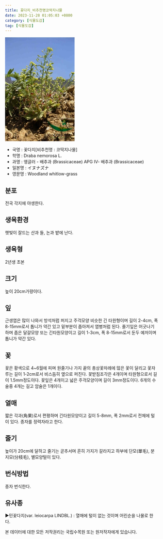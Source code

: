 ```yaml
---
title: 꽃다지_비추천명코딱지나물
date: 2023-11-28 01:05:03 +0800
category: [식물도감]
tag: [식물도감]
---
```




![꽃다지[비추천명 : 코딱지나물]](/assets/img/fileUpload/plants/basic/Cruciferae/Draba/8516/1_th2.JPG)
- 국명 : 꽃다지[비추천명 : 코딱지나물]
- 학명 : Draba nemorosa L.
- 과명 : 앵글러 - 배추과 (Brassicaceae) APG Ⅳ- 배추과 (Brassicaceae)
- 일본명 : イヌナズナ
- 영문명 : Woodland whitlow-grass


## 분포
전국 각지에 야생한다.
## 생육환경
햇빛이 잘드는 산과 들, 논과 밭에 난다.
## 생육형
2년생 초본
## 크기
높이 20cm가량이다.
## 잎
근생엽은 많이 나와서 방석처럼 퍼지고 주걱모양 비슷한 긴 타원형이며 길이 2-4cm, 폭 8-15mm로서 톱니가 약간 있고 밑부분이 좁아져서 엽병처럼 된다. 줄기잎은 어긋나기하며 좁은 달걀모양 또는 긴타원모양이고 길이 1-3cm, 폭 8-15mm로서 둔두 예저이며 톱니가 약간 있다.
## 꽃
꽃은 황색으로 4~6월에 피며 원줄기나 가지 끝의 총상꽃차례에 많은 꽃이 달리고 꽃자루는 길이 1-2cm로서 비스듬히 옆으로 퍼진다. 꽃받침조각은 4개이며 타원형으로서 길이 1.5mm정도이다. 꽃잎은 4개이고 넓은 주걱모양이며 길이 3mm정도이다. 6개의 수술중 4개는 길고 암술은 1개이다.
## 열매
짧은 각과(角果)로서 편평하며 긴타원모양이고 길이 5-8mm, 폭 2mm로서 전체에 털이 있다. 종자를 정력자라고 한다.
## 줄기
높이가 20cm에 달하고 줄기는 곧추서며 흔히 가지가 갈라지고 하부에 단모(單毛), 분지모(分枝毛), 별모양털이 있다.
## 번식방법
종자 번식한다.
## 유사종
▶민꽃다지(var. leiocarpa LINDBL.) : 열매에 털이 없는 것이며 어린순을 나물로 한다.






본 데이터에 대한 모든 저작권리는 국립수목원 또는 원저작자에게 있습니다.
